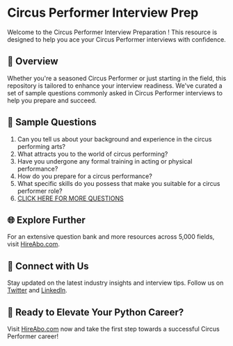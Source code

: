 # Circus Performer Interview Prep

Welcome to the Circus Performer Interview Preparation ! This resource is designed to help you ace your Circus Performer interviews with confidence.

## 🚀 Overview

Whether you're a seasoned Circus Performer or just starting in the field, this repository is tailored to enhance your interview readiness. We've curated a set of sample questions commonly asked in Circus Performer interviews to help you prepare and succeed.

## 📝 Sample Questions

1. Can you tell us about your background and experience in the circus performing arts?
2. What attracts you to the world of circus performing?
3. Have you undergone any formal training in acting or physical performance?
4. How do you prepare for a circus performance?
5. What specific skills do you possess that make you suitable for a circus performer role?
6. [CLICK HERE FOR MORE QUESTIONS](https://hireabo.com/job/16_0_31/Circus%20Performer)

## 🌐 Explore Further

For an extensive question bank and more resources across 5,000 fields, visit [HireAbo.com](https://www.hireabo.com).

## 📱 Connect with Us

Stay updated on the latest industry insights and interview tips. Follow us on [Twitter](https://twitter.com/hireabo) and [LinkedIn](https://www.linkedin.com/in/hire-abo-3609972a8/).

## 🚀 Ready to Elevate Your Python Career?

Visit [HireAbo.com](https://www.hireabo.com) now and take the first step towards a successful Circus Performer career!